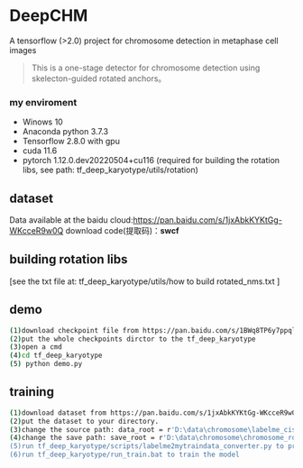 # DeepCHM
A tensorflow (>2.0) project for chromosome detection in metaphase cell images 

> This is a one-stage detector for chromosome detection using skelecton-guided rotated anchors。

### my enviroment
- Winows 10
- Anaconda python 3.7.3
- Tensorflow 2.8.0 with gpu
- cuda 11.6
- pytorch 1.12.0.dev20220504+cu116 (required for building the rotation libs, see path: tf_deep_karyotype/utils/rotation)

## dataset
Data available at the baidu cloud:https://pan.baidu.com/s/1jxAbkKYKtGg-WKcceR9w0Q
download code(提取码)：**swcf** 

## building rotation libs
[see the txt file at:  tf_deep_karyotype/utils/how to build rotated_nms.txt ]

## demo
``` bash
(1)download checkpoint file from https://pan.baidu.com/s/1BWq8TP6y7ppqlHh4tqgFhQ      (download code: zm38)
(2)put the whole checkpoints dirctor to the tf_deep_karyotype
(3)open a cmd
(4)cd tf_deep_karyotype
(5) python demo.py
```
## training
``` bash
(1)download dataset from https://pan.baidu.com/s/1jxAbkKYKtGg-WKcceR9w0Q      (download code: swcf)
(2)put the dataset to your directory. 
(3)change the source path: data_root = r'D:\data\chromosome\labelme_cis_2022' to your dataset path('tf_deep_karyotype/scripts/labelme2mytraindata_converter.py')
(4)change the save path: save_root = r'D:\data\chromosome\chromosome_rotdet_v4 to your path ('tf_deep_karyotype/scripts/labelme2mytraindata_converter.py')
(5)run tf_deep_karyotype/scripts/labelme2mytraindata_converter.py to prepare data for training 
(6)run tf_deep_karyotype/run_train.bat to train the model
```


